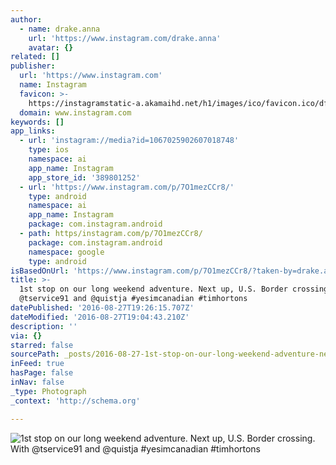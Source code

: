 ```yaml
---
author:
  - name: drake.anna
    url: 'https://www.instagram.com/drake.anna'
    avatar: {}
related: []
publisher:
  url: 'https://www.instagram.com'
  name: Instagram
  favicon: >-
    https://instagramstatic-a.akamaihd.net/h1/images/ico/favicon.ico/dfa85bb1fd63.ico
  domain: www.instagram.com
keywords: []
app_links:
  - url: 'instagram://media?id=1067025902607018748'
    type: ios
    namespace: ai
    app_name: Instagram
    app_store_id: '389801252'
  - url: 'https://www.instagram.com/p/7O1mezCCr8/'
    type: android
    namespace: ai
    app_name: Instagram
    package: com.instagram.android
  - path: https/instagram.com/p/7O1mezCCr8/
    package: com.instagram.android
    namespace: google
    type: android
isBasedOnUrl: 'https://www.instagram.com/p/7O1mezCCr8/?taken-by=drake.anna'
title: >-
  1st stop on our long weekend adventure. Next up, U.S. Border crossing. With
  @tservice91 and @quistja #yesimcanadian #timhortons
datePublished: '2016-08-27T19:26:15.707Z'
dateModified: '2016-08-27T19:04:43.210Z'
description: ''
via: {}
starred: false
sourcePath: _posts/2016-08-27-1st-stop-on-our-long-weekend-adventure-next-up-us-border.md
inFeed: true
hasPage: false
inNav: false
_type: Photograph
_context: 'http://schema.org'

---
```

![1st stop on our long weekend adventure. Next up, U.S. Border crossing. With @tservice91 and @quistja #yesimcanadian #timhortons](https://scontent.cdninstagram.com/t51.2885-15/s640x640/sh0.08/e35/11910423_888919114532416_492944292_n.jpg?ig_cache_key=MTA2NzAyNTkwMjYwNzAxODc0OA%3D%3D.2)